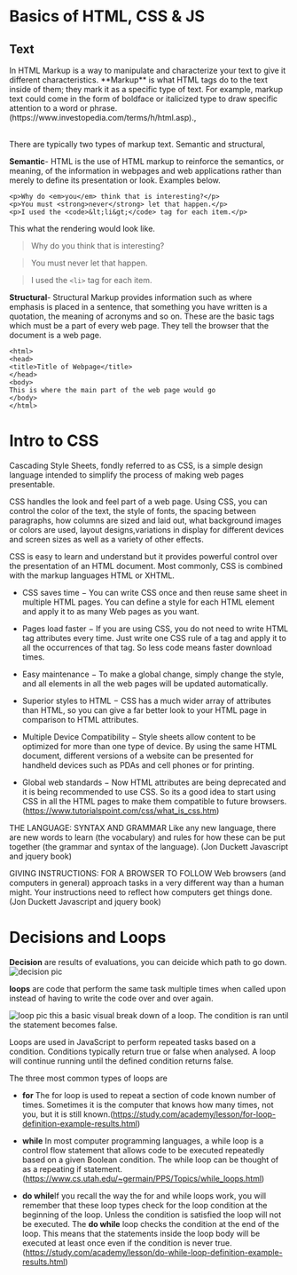 # Basics of HTML, CSS & JS
 
## Text
<p>In HTML Markup is a way to manipulate and characterize your text to give it different characteristics.  **Markup** is what HTML tags do to the text inside of them; they mark it as a specific type of text. For example, markup text could come in the form of boldface or italicized type to draw specific attention to a word or phrase. (https://www.investopedia.com/terms/h/html.asp).,</P> 

<br> There are typically two types of markup text.  Semantic and structural, <br>

**Semantic**-
 HTML is the use of HTML markup to reinforce the semantics, or meaning, of the information in webpages and web applications rather than merely to define its presentation or look. Examples below.

 ```
 <p>Why do <em>you</em> think that is interesting?</p>
<p>You must <strong>never</strong> let that happen.</p>
<p>I used the <code>&lt;li&gt;</code> tag for each item.</p>
```
This what the rendering would look like.<br>
>Why do you think that is interesting?

>You must never let that happen.

>I used the `<li>` tag for each item.
 

**Structural**-
Structural Markup provides information such as where emphasis is placed in a sentence, that something you have written is a quotation, the meaning of acronyms and so on. These are the basic tags which must be a part of every web page. They tell the browser that the document is a web page.
```
<html>
<head>
<title>Title of Webpage</title>
</head>
<body>
This is where the main part of the web page would go
</body>
</html>
```
# Intro to CSS

Cascading Style Sheets, fondly referred to as CSS, is a simple design language intended to simplify the process of making web pages presentable.<br>

<p>CSS handles the look and feel part of a web page. Using CSS, you can control the color of the text, the style of fonts, the spacing between paragraphs, how columns are sized and laid out, what background images or colors are used, layout designs,variations in display for different devices and screen sizes as well as a variety of other effects.</P>

<p>CSS is easy to learn and understand but it provides powerful control over the presentation of an HTML document. Most commonly, CSS is combined with the markup languages HTML or XHTML.</P>

- CSS saves time − You can write CSS once and then reuse same sheet in multiple HTML pages. You can define a style for each HTML element and apply it to as many Web pages as you want.

- Pages load faster − If you are using CSS, you do not need to write HTML tag attributes every time. Just write one CSS rule of a tag and apply it to all the occurrences of that tag. So less code means faster download times.

- Easy maintenance − To make a global change, simply change the style, and all elements in all the web pages will be updated automatically.

- Superior styles to HTML − CSS has a much wider array of attributes than HTML, so you can give a far better look to your HTML page in comparison to HTML attributes.

- Multiple Device Compatibility − Style sheets allow content to be optimized for more than one type of device. By using the same HTML document, different versions of a website can be presented for handheld devices such as PDAs and cell phones or for printing.

- Global web standards − Now HTML attributes are being deprecated and it is being recommended to use CSS. So its a good idea to start using CSS in all the HTML pages to make them compatible to future browsers. (https://www.tutorialspoint.com/css/what_is_css.htm)

THE LANGUAGE: SYNTAX AND GRAMMAR
Like any new language, there are new words to learn (the vocabulary) and rules for how these can be put together (the grammar and syntax of the language). (Jon Duckett Javascript and jquery book)

GIVING INSTRUCTIONS: FOR A BROWSER TO FOLLOW
Web browsers (and computers in general) approach tasks in a very different way than a human might. Your instructions need to reflect how computers get things done. (Jon Duckett Javascript and jquery book)


# Decisions and Loops
**Decision** are results of evaluations, you can deicide which path to go down.
![decision pic](https://developer.mozilla.org/en-US/docs/Learn/JavaScript/Building_blocks/conditionals/cookie-choice-small.png)

**loops** are code that perform the same task multiple times when called upon instead of having to write the code over and over again. 

![loop pic](https://media.geeksforgeeks.org/wp-content/uploads/Loop1.png)
this a basic visual break down of a loop. The condition is ran until the statement becomes false.<br>

<p>Loops are used in JavaScript to perform repeated tasks based on a condition. Conditions typically return true or false when analysed. A loop will continue running until the defined condition returns false.</P>

The three most common types of loops are

- **for** The for loop is used to repeat a section of code known number of times. Sometimes it is the computer that knows how many times, not you, but it is still known.(https://study.com/academy/lesson/for-loop-definition-example-results.html)


- **while** In most computer programming languages, a while loop is a control flow statement that allows code to be executed repeatedly based on a given Boolean condition. The while loop can be thought of as a repeating if statement.(https://www.cs.utah.edu/~germain/PPS/Topics/while_loops.html)
- **do while**If you recall the way the for and while loops work, you will remember that these loop types check for the loop condition at the beginning of the loop. Unless the condition is satisfied the loop will not be executed. The **do while** loop checks the condition at the end of the loop. This means that the statements inside the loop body will be executed at least once even if the condition is never true. (https://study.com/academy/lesson/do-while-loop-definition-example-results.html)

